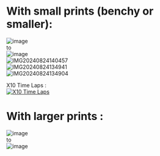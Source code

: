 # With small prints (benchy or smaller):  
![image](https://github.com/user-attachments/assets/e1ad0f36-0d4e-493a-8b49-e227e12fe120)  
to  
![image](https://github.com/user-attachments/assets/c2db4929-e9f1-447b-a820-09a1c808d462)  
![IMG20240824140457](https://github.com/user-attachments/assets/e6093bdf-ddee-4b30-a13b-4ef878386160)  
![IMG20240824134941](https://github.com/user-attachments/assets/0adfaa9d-2cd2-4839-a343-767f8c63c0dd)  
![IMG20240824134904](https://github.com/user-attachments/assets/11e29429-b7ed-4473-8eb3-b872cb03aa44)  
  
X10 Time Laps :  
[![X10 Time Laps](https://i.ytimg.com/an_webp/OdbATlIXADM/mqdefault_6s.webp?du=3000&sqp=CMinp7YG&rs=AOn4CLDelMM4W_AxulhMExBtzFrYxUCv2A)](https://www.youtube.com/watch?v=OdbATlIXADM)
  
# With larger prints :  
![image](https://github.com/user-attachments/assets/23b21954-273f-466c-ba74-13ab91d55512)  
to  
![image](https://github.com/user-attachments/assets/604b3e30-7575-4e49-9071-11d3f8a10260)  
